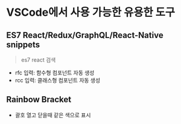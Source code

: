 # VSCode에서 사용 가능한 유용한 도구

## ES7 React/Redux/GraphQL/React-Native snippets

> es7 react 검색

- rfc 입력: 함수형 컴포넌트 자동 생성
- rcc 입력: 클래스형 컴포넌트 자동 생성

## Rainbow Bracket

- 괄호 열고 닫을때 같은 색으로 표시
